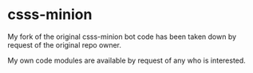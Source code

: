 # csss-minion

My fork of the original csss-minion bot code has been taken down by request of the original repo owner.

My own code modules are available by request of any who is interested.
